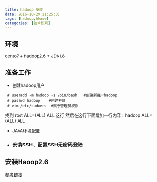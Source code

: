 ```yaml
---
title: hadoop 安装
date: 2016-10-29 11:25:31
tags: [hadoop,hbase]
categories: [技术积累]
---
```


## **环境**
cento7 + hadoop2.6 + JDK1.8
## **准备工作**
- 创建hadoop用户
```
 # useradd -m hadoop -s /bin/bash   #创建新用户hadoop
 # passwd hadoop    #创建密码
 # vim /etc/sudoers  #赋予管理员权限
```
 找到 root ALL=(ALL) ALL 这行
 然后在这行下面增加一行内容：hadoop ALL=(ALL) ALL
- JAVA环境配置
- ### 安装SSH、配置SSH无密码登陆
## **安装Haoop2.6**

[参考链接](http://www.powerxing.com/install-hadoop-in-centos/)

